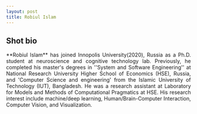 ```yaml
---
layout: post
title: Robiul Islam 
---
```


## Shot bio


<p style='text-align: justify;'> **Robiul Islam** has joined Innopolis University(2020), Russia as a Ph.D. student at neuroscience and cognitive technology lab. Previously, he completed his master's degrees in ''System and Software Engineering'' at  National Research University Higher School of Economics (HSE), Russia, and 'Computer Science and engineering' from the Islamic University of Technology (IUT), Bangladesh. He was a research assistant at Laboratory for Models and Methods of Computational Pragmatics at HSE. His research interest include machine/deep learning,  Human/Brain-Computer Interaction,  Computer Vision, and Visualization.
</p>





